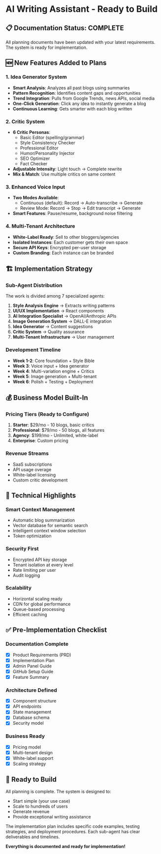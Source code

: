 # AI Writing Assistant - Ready to Build

## 📋 Documentation Status: COMPLETE

All planning documents have been updated with your latest requirements. The system is ready for implementation.

## 🆕 New Features Added to Plans

### 1. **Idea Generator System**
- **Smart Analysis**: Analyzes all past blogs using summaries
- **Pattern Recognition**: Identifies content gaps and opportunities
- **Trend Integration**: Pulls from Google Trends, news APIs, social media
- **One-Click Generation**: Click any idea to instantly generate a blog
- **Continuous Learning**: Gets smarter with each blog written

### 2. **Critic System**
- **6 Critic Personas**:
  - Basic Editor (spelling/grammar)
  - Style Consistency Checker
  - Professional Editor
  - Humor/Personality Injector
  - SEO Optimizer
  - Fact Checker
- **Adjustable Intensity**: Light touch → Complete rewrite
- **Mix & Match**: Use multiple critics on same content

### 3. **Enhanced Voice Input**
- **Two Modes Available**:
  - Continuous (default): Record → Auto-transcribe → Generate
  - Review Mode: Record → Stop → Edit transcript → Generate
- **Smart Features**: Pause/resume, background noise filtering

### 4. **Multi-Tenant Architecture**
- **White-Label Ready**: Sell to other bloggers/agencies
- **Isolated Instances**: Each customer gets their own space
- **Secure API Keys**: Encrypted per-user storage
- **Custom Branding**: Each instance can be branded

## 🏗️ Implementation Strategy

### Sub-Agent Distribution
The work is divided among 7 specialized agents:

1. **Style Analysis Engine** → Extracts writing patterns
2. **UI/UX Implementation** → React components
3. **AI Integration Specialist** → OpenAI/Anthropic APIs
4. **Image Generation System** → DALL-E integration
5. **Idea Generator** → Content suggestions
6. **Critic System** → Quality assurance
7. **Multi-Tenant Infrastructure** → User management

### Development Timeline
- **Week 1-2**: Core foundation + Style Bible
- **Week 3**: Voice input + Idea generator
- **Week 4**: Multi-variation engine + Critics
- **Week 5**: Image generation + Multi-tenant
- **Week 6**: Polish + Testing + Deployment

## 💰 Business Model Built-In

### Pricing Tiers (Ready to Configure)
1. **Starter**: $29/mo - 10 blogs, basic critics
2. **Professional**: $79/mo - 50 blogs, all features
3. **Agency**: $199/mo - Unlimited, white-label
4. **Enterprise**: Custom pricing

### Revenue Streams
- SaaS subscriptions
- API usage overage
- White-label licensing
- Custom critic development

## 🔧 Technical Highlights

### Smart Context Management
- Automatic blog summarization
- Vector database for semantic search
- Intelligent context window selection
- Token optimization

### Security First
- Encrypted API key storage
- Tenant isolation at every level
- Rate limiting per user
- Audit logging

### Scalability
- Horizontal scaling ready
- CDN for global performance
- Queue-based processing
- Efficient caching

## ✅ Pre-Implementation Checklist

### Documentation Complete
- [x] Product Requirements (PRD)
- [x] Implementation Plan
- [x] Admin Panel Guide
- [x] GitHub Setup Guide
- [x] Feature Summary

### Architecture Defined
- [x] Component structure
- [x] API endpoints
- [x] State management
- [x] Database schema
- [x] Security model

### Business Ready
- [x] Pricing model
- [x] Multi-tenant design
- [x] White-label support
- [x] Scaling strategy

## 🚀 Ready to Build

All planning is complete. The system is designed to:
- Start simple (your use case)
- Scale to hundreds of users
- Generate revenue
- Provide exceptional writing assistance

The implementation plan includes specific code examples, testing strategies, and deployment procedures. Each sub-agent has clear deliverables and timelines.

**Everything is documented and ready for implementation!**